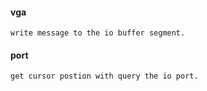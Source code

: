#### vga
```
write message to the io buffer segment.
```


#### port
```
get cursor postion with query the io port.
```

